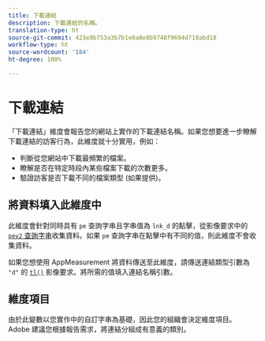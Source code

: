 ```yaml
---
title: 下載連結
description: 下載連結的名稱。
translation-type: ht
source-git-commit: 423e9b753a3b7b1e0a8e8b9748f9694d718abd18
workflow-type: ht
source-wordcount: '184'
ht-degree: 100%

---
```



# 下載連結

「下載連結」維度會報告您的網站上實作的下載連結名稱。如果您想要進一步瞭解下載連結的訪客行為，此維度就十分實用，例如：

* 判斷從您網站中下載最頻繁的檔案。
* 瞭解是否在特定時段內某些檔案下載的次數更多。
* 驗證訪客是否下載不同的檔案類型 (如果提供)。

## 將資料填入此維度中

此維度會針對同時具有 `pe` 查詢字串且字串值為 `lnk_d` 的點擊，從影像要求中的 [`pev2` 查詢字串](/help/implement/validate/query-parameters.md)收集資料。如果 `pe` 查詢字串在點擊中有不同的值，則此維度不會收集資料。

如果您想使用 AppMeasurement 將資料傳送至此維度，請傳送連結類型引數為 `"d"` 的 [`tl()`](/help/implement/vars/functions/tl-method.md) 影像要求。將所需的值填入連結名稱引數。

## 維度項目

由於此變數以您實作中的自訂字串為基礎，因此您的組織會決定維度項目。Adobe 建議您根據報告需求，將連結分組成有意義的類別。
